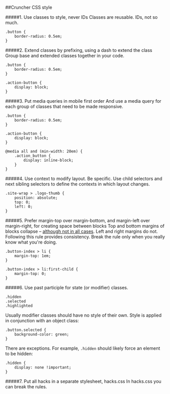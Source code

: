 ##Cruncher CSS style
	
#####1. Use classes to style, never IDs
Classes are reusable. IDs, not so much.
	

	.button {
		border-radius: 0.5em;
	}
	
	
#####2. Extend classes by prefixing, using a dash to extend the class
Group base and extended classes together in your code.
	
	.button {
		border-radius: 0.5em;
	}
	
	.action-button {
		display: block;
	}
	
	
#####3. Put media queries in mobile first order
And use a media query for each group of classes that need to be made responsive.
	
	.button {
		border-radius: 0.5em;
	}
	
	.action-button {
		display: block;
	}
	
	@media all and (min-width: 20em) {
		.action_button {
			display: inline-block;
		}
	}
	
	
#####4. Use context to modify layout. Be specific. Use child selectors and next sibling selectors to define the contexts in which layout changes.
	
	.site-wrap > .logo-thumb {
		position: absolute;
		top: 0;
		left: 0;
	}
	
#####5. Prefer margin-top over margin-bottom, and margin-left over margin-right, for creating space between blocks
Top and bottom margins of blocks collapse – <a href="https://developer.mozilla.org/en-US/docs/Web/CSS/CSS_Box_Model/Mastering_margin_collapsing">although not in all cases</a>. Left and right margins do not. Following this rule provides consistency. Break the rule only when you really know what you're doing.

	.button-index > li {
		margin-top: 1em;
	}
	
	.button-index > li:first-child {
		margin-top: 0;
	}
	
#####6. Use past participle for state (or modifier) classes.

	.hidden
	.selected
	.highlighted

Usually modifier classes should have no style of their own. Style is applied in conjunction with an object class:

	.button.selected {
		background-color: green;
	}

There are exceptions. For example, <code>.hidden</code> should likely force an element to be hidden:

	.hidden {
		display: none !important;
	}

#####7. Put all hacks in a separate stylesheet, hacks.css
In hacks.css you can break the rules.
